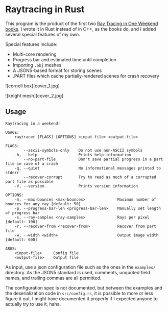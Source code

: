 # Raytracing in Rust

This program is the product of the first two [Ray Tracing in One Weekend books][books].
I wrote it in Rust instead of in C++, as the books do, and I added several special features of my own.

[books]: https://raytracing.github.io/

Special features include:

- Multi-core rendering
- Progress bar and estimated time until completion
- Importing `.obj` meshes
- A JSON5-based format for storing scenes
- .PART files which cache partially-rendered scenes for crash recovery

![cornell box][cover_1.jpg]

![knight mesh][cover_2.jpg]

## Usage

```
Raytracing in a weekend!

USAGE:
    raytracer [FLAGS] [OPTIONS] <input-file> <output-file>

FLAGS:
        --ascii-symbols-only    Do not use non-ASCII symbols
    -h, --help                  Prints help information
        --no-part-file          Don't save partial progress in a part file in case of a crash
    -q, --quiet                 No informational messages printed to stderr
        --recover-corrupt       Try to read as much of a corrupted part file as possible
    -V, --version               Prints version information

OPTIONS:
    -m, --max-bounces <max-bounces>              Maximum number of bounces for any ray [default: 50]
    -p, --progress-bar-len <progress-bar-len>    Manually set length of progress bar
    -s, --ray-samples <ray-samples>              Rays per pixel [default: 100]
    -r, --recover-from <recover-from>            Recover from part file
    -w, --width <width>                          Output image width [default: 600]

ARGS:
    <input-file>     Config file
    <output-file>    Output file
```

As input, use a json configuration file such as the ones in the `examples/` directory.
As the JSON5 standard is used, comments, unquoted field names, and trailing commas are all permitted.

The configuration spec is not documented, but between the examples and the deserialization code in `src/config.rs`, it is possible to more or less figure it out.
I might have documented it properly if I expected anyone to actually try to use it, haha.